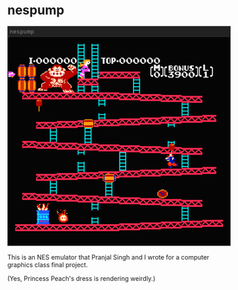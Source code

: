 # nespump

![a screenshot of nespump running donkey kong](./screenshot.png)

This is an NES emulator that Pranjal Singh and I wrote for a computer graphics class final project.

(Yes, Princess Peach's dress is rendering weirdly.)
